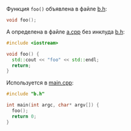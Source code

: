 Функция ```foo()``` объявлена в файле [b.h](b.h):

```cpp
void foo();
```

А определена в файле [a.cpp](a.cpp) без инклуда [b.h](b.h):

```cpp
#include <iostream>

void foo() {
  std::cout << "foo" << std::endl;
  return;
}
```

Используется в [main.cpp](main.cpp):

```cpp
#include "b.h"

int main(int argc, char* argv[]) {
  foo();
  return 0;
}
```
